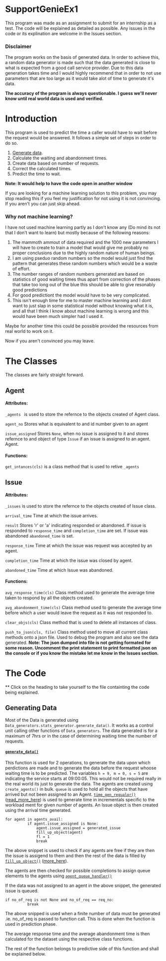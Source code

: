 # SupportGenieEx1
  This program was made as an assignment to submit for an internship as a test. The code will be explained as detailed as possible. Any issues in the code or its explination are welcome in the Issues section. 
  
### Disclaimer
  The program works on the basis of generated data. In order to achieve this, a random data generator is made such that the data generated is close to what is expected from a good call service provider. Due to this data generation takes time and I would highly recommend that in order to not use parameters that are too large as it would take alot of time to generate it's data.
  
**The accuracy of the program is always questionable. I guess we'll never know until real world data is used and verified.**

# Introduction
  This program is used to predict the time a caller would have to wait before the request would be answered. It follows a simple set of steps in order to do so.
  1. [Generate data](https://github.com/Treshank/SupportGenieEx1/blob/master/README.md#generating-data).
  2. Calculate the waiting and abandonment times. 
  3. Create data based on number of requests. 
  4. Correct the calculated times.
  5. Predict the time to wait.
  
**Note: It would help to have the code open in another window**
  
  If you are looking for a machine learning solution to this problem, you may stop reading this if you feel my justification for not using it is not convincing. If you aren't you can just skip ahead. 
  
 
 ### Why not machine learning? 
  I have not used machine learning partly as I don't know any (Do mind its not that I don't want to learn) but mostly because of the following reasons:
  1. The mammoth ammout of data required and the 1000 new parameters I will have to create to train a model that would give me probably no proper conclusions due to the highly random nature of human beings. 
  2. I am using pseduo random numbers so the model would just find the pattern that generates these random numbers which would be a waste of effort.
  3. The number ranges of random numbers generated are based on statistics of good waiting times thus apart from correction of the phases that take too long out of the blue this should be able to give resonably good predictions
  4. For good predictiont the model would have to be very complicated. 
  5. This isn't enough time for me to master machine learning and I dont want to just slap in some statistical model without knowing what it is, and all that I think I know about machine learning is wrong and this would have been much simpler had I used it.  
  
  Maybe for another time this could be possible provided the resources from real world to work on it. 
  
  Now if you aren't convinced you may leave. 
  
 # The Classes
  The classes are fairly straight forward. 
  ## Agent
   #### Attributes: 
 ```_agents ``` is used to store the refernce to the objects created of Agent class.
  
 ```agent_no``` Stores what is equivalent to and id number given to an agent 
 
 ```issue_assigned``` Stores ```None```, when no issue is assigned to it and stores refernce to and object of type  ```Issue``` if an issue is assigned to an agent.
 Agent.
   #### Functions:
 ```get_intances(cls)``` is a class method that is used to retive ```_agents```
  ## Issue
   #### Attributes:
   ``` _issues ``` is used to store the refernce to the objects created of Issue class.
   
   ```arrival_time``` Time at which the issue arrives.
   
   ```result``` Stores 'r' or 'a' indicating responded or abandoned. If issue is responded to ```response_time``` and ```completion_time``` are set. If issue was abandoned ```abandoned_time``` is set.
   
   ```response_time``` Time at which the issue was request was accepted by an agent.
   
   ```completion_time``` Time at which the issue was closed by agent.
   
   ```abandoned_time``` Time at which Issue was abandoned. 
   #### Functions:
   ```avg_response_time(cls)``` Class method used to generate the average time taken to respond by all the objects created. 
   
   ```avg_abandonment_time(cls)``` Class method used to generate the average time before which a user would leave the request as it was not responded to. 
   
  ```clear_objs(cls)``` Class method that is used to delete all instances of class. 
  
  ```push_to_json(cls, file)``` Class method used to move all current class methods onto a json file. Used to debug the program and also see the data generated. **Note: The json dumped into file is not getting formated for some reason. Uncomment the print statement to print formatted json on the console or if you know the mistake let me know in the Issues section.**

# The Code
 ** Click on the heading to take yourself to the file containting the code being explained.
 ## Generating Data
 Most of the Data is generated using ```Data_generators.stats_generator.generate_data()```. It works as a control unit calling other functions of ```Data_generators```. The data generated is for a maximum of 7hrs or in the case of determining waiting time the number of requests.
 
 #### [``generate_data()``](https://github.com/Treshank/SupportGenieEx1/blob/master/Data_generators/stats_generator.py#L14)
  This function is used for 2 operations, to generate the data upon which perdictions are made and to generate the data before the request whoose waiting time is to be predicted. 
  The variables ```h = 9, m = 0, s = 5``` are indicating the service starts at 09:00:05. This would not be required really in the real world its just to generate the data. The agents are created using ```create_agents()``` in bulk. ```queue``` is used to hold all the objects that have arrived but not been assigned to an Agent. [```time_gen_regualor()```](https://github.com/Treshank/SupportGenieEx1/blob/master/Data_generators/helper_fns.py#L5)([read_more_here](https://github.com/Treshank/SupportGenieEx1/blob/master/Data_generators/helper_fns_explination.md#time_gen_regualor)) is used to generate time in incrementals specific to the workload ment for given number of agents. An Issue object is then created using the arrival time generated.
  ```
  for agent in agents_avail:
            if agent.issue_assigned is None:
                agent.issue_assigned = generated_issue
                fill_up_object(agent)
                fl = 1
                break
  ```
  
  The above snippet is used to check if any agents are free if they are then the issue is assigend to them and then the rest of the data is filled by [``fill_up_object()``](https://github.com/Treshank/SupportGenieEx1/blob/master/Data_generators/helper_fns.py#L39) ([more_here](https://github.com/Treshank/SupportGenieEx1/blob/master/Data_generators/helper_fns_explination.md#fill_up_object)). 
  
  The agents are then checked for possible completions to assign queue elements to the agents using [``agent_queue_handler()``](https://github.com/Treshank/SupportGenieEx1/blob/52e66e59445ed2bcc44b3c9badcec951e92cc491/Data_generators/object_fns.py#L12)
  
  If the data was not assigned to an agent in the above snippet, the generated issue is queued.
  
  ```
  if no_of_req is not None and no_of_req == req_no:
            break
  ```
  The above snipped is used when a finite number of data must be generated .ie. no_of_req is passed to function call. This is done when the function is used in prediction phase.
  
  The average response time and the average abandonment time is then calculated for the dataset using the respective class functions.
  
  The rest of the function belongs to predictive side of this function and shall be explained below.  

 
         
  
  
  
    
  
  
